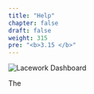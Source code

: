 ```yaml
---
title: "Help"
chapter: false
draft: false
weight: 315
pre: "<b>3.15 </b>"
---
```


![Lacework Dashboard](/images/lacework-dashboard.png)

The 